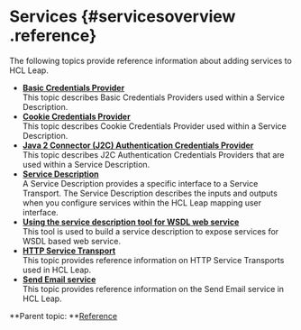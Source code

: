 # Services {#servicesoverview .reference}

The following topics provide reference information about adding services to HCL Leap.

-   **[Basic Credentials Provider](ref_service_basic_credentials_provider.md)**  
This topic describes Basic Credentials Providers used within a Service Description.
-   **[Cookie Credentials Provider](ref_service_cookie_credentials_provider.md)**  
This topic describes Cookie Credentials Provider used within a Service Description.
-   **[Java 2 Connector \(J2C\) Authentication Credentials Provider](ref_service_j2c_credentials_provider.md)**  
This topic describes J2C Authentication Credentials Providers that are used within a Service Description.
-   **[Service Description](ref_service_service_description.md)**  
A Service Description provides a specific interface to a Service Transport. The Service Description describes the inputs and outputs when you configure services within the HCL Leap mapping user interface.
-   **[Using the service description tool for WSDL web service](ref_service_wsdl_ovr.md)**  
This tool is used to build a service description to expose services for WSDL based web service.
-   **[HTTP Service Transport](ref_service_http_service_transport.md)**  
This topic provides reference information on HTTP Service Transports used in HCL Leap.
-   **[Send Email service](ref_send_email.md)**  
This topic provides reference information on the Send Email service in HCL Leap.

**Parent topic: **[Reference](reference_toc.md)

